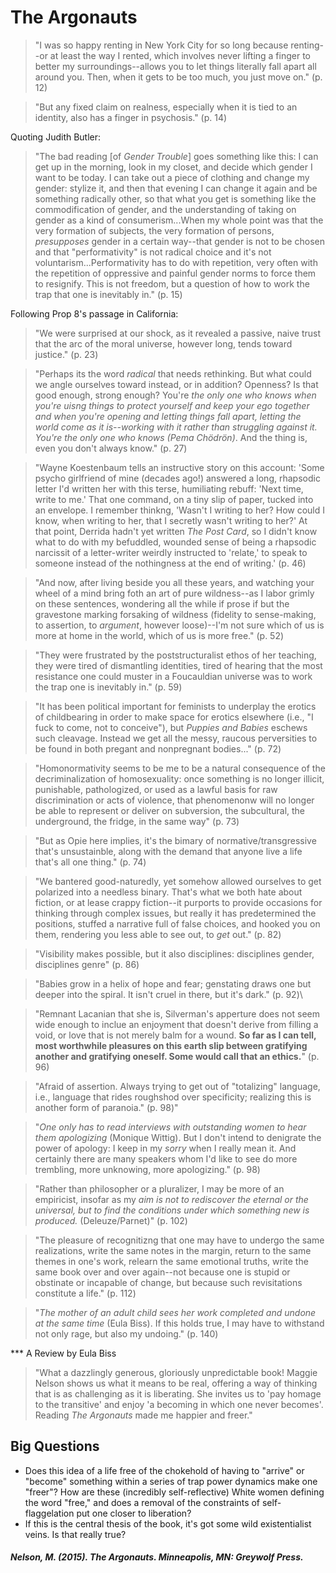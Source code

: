 # The Argonauts

>"I was so happy renting in New York City for so long because renting--or at least the way I rented, which involves never lifting a finger to better my surroundings--allows you to let things literally fall apart all around you. Then, when it gets to be too much, you just move on." (p. 12)

>"But any fixed claim on realness, especially when it is tied to an identity, also has a finger in psychosis." (p. 14)

Quoting Judith Butler:
>"The bad reading [of *Gender Trouble*] goes something like this: I can get up in the morning, look in my closet, and decide which gender I want to be today. I can take out a piece of clothing and change my gender: stylize it, and then that evening I can change it again and be something radically other, so that what you get is something like the commodification of gender, and the understanding of taking on gender as a kind of consumerism...When my whole point was that the very formation of subjects, the very formation of persons, *presupposes* gender in a certain way--that gender is not to be chosen and that "performativity" is not radical choice and it's not voluntarism...Performativity has to do with repetition, very often with the repetition of oppressive and painful gender norms to force them to resignify. This is not freedom, but a question of how to work the trap that one is inevitably in." (p. 15)

Following Prop 8's passage in California:
>"We were surprised at our shock, as it revealed a passive, naive trust that the arc of the moral universe, however long, tends toward justice." (p. 23)

>"Perhaps its the word *radical* that needs rethinking. But what could we angle ourselves toward instead, or in addition? Openness? Is that good enough, strong enough? You're *the only one who knows when you're uisng things to protect yourself and keep your ego together and when you're opening and letting things fall apart, letting the world come as it is--working with it rather than struggling against it. You're the only one who knows (Pema Chödrön)*. And the thing is, even you don't always know." (p. 27)

>"Wayne Koestenbaum tells an instructive story on this account: 'Some psycho girlfriend of mine (decades ago!) answered a long, rhapsodic letter I'd written her with this terse, humiliating rebuff: 'Next time, write to me.' That one command, on a tiny slip of paper, tucked into an envelope. I remember thinkng, 'Wasn't I writing to her? How could I know, when writing to her, that I secretly wasn't writing to her?' At that point, Derrida hadn't yet written *The Post Card*, so I didn't know what to do with my befuddled, wounded sense of being a rhapsodic narcissit of a letter-writer weirdly instructed to 'relate,' to speak to someone instead of the nothingness at the end of writing.' (p. 46)

>"And now, after living beside you all these years, and watching your wheel of a mind bring foth an art of pure wildness--as I labor grimly on these sentences, wondering all the while if prose if but the gravestone marking forsaking of wildness (fidelity to sense-making, to assertion, to *argument*, however loose)--I'm not sure which of us is more at home in the world, which of us is more free." (p. 52) 

>"They were frustrated by the poststructuralist ethos of her teaching, they were tired of dismantling identities, tired of hearing that the most resistance one could muster in a Foucauldian universe was to work the trap one is inevitably in." (p. 59)

>"It has been political important for feminists to underplay the erotics of childbearing in order to make space for erotics elsewhere (i.e., "I fuck to come, not to conceive"), but *Puppies and Babies* eschews such cleavage. Instead we get all the messy, raucous perversities to be found in both pregant and nonpregnant bodies..." (p. 72)

>"Homonormativity seems to be me to be a natural consequence of the decriminalization of homosexuality: once something is no longer illicit, punishable, pathologized, or used as a lawful basis for raw discrimination or acts of violence, that phenomenonw will no longer be able to represent or deliver on subversion, the subcultural, the underground, the fridge, in the same way" (p. 73)

>"But as Opie here implies, it's the bimary of normative/transgressive that's unsustainble, along with the demand that anyone live a life that's all one thing." (p. 74)

>"We bantered good-naturedly, yet somehow allowed ourselves to get polarized into a needless binary. That's what we both hate about fiction, or at lease crappy fiction--it purports to provide occasions for thinking through complex issues, but really it has predetermined the positions, stuffed a narrative full of false choices, and hooked you on them, rendering you less able to see out, to *get* out." (p. 82)

>"Visibility makes possible, but it also disciplines: disciplines gender, disciplines genre" (p. 86)

>"Babies grow in a helix of hope and fear; genstating draws one but deeper into the spiral. It isn't cruel in there, but it's dark." (p. 92)\

>"Remnant Lacanian that she is, Silverman's apperture does not seem wide enough to inclue an enjoyment that doesn't derive from filling a void, or love that is not merely balm for a wound. **So far as I can tell, most worthwhile pleasures on this earth slip between gratifying another and gratifying oneself. Some would call that an ethics.**" (p. 96)

>"Afraid of assertion. Always trying to get out of "totalizing" language, i.e., language that rides roughshod over specificity; realizing this is another form of paranoia." (p. 98)"

>"*One only has to read interviews with outstanding women to hear them apologizing* (Monique Wittig). But I don't intend to denigrate the power of apology: I keep in my *sorry* when I really mean it. And certainly there are many speakers whom I'd like to see do more trembling, more unknowing, more apologizing." (p. 98)

>"Rather than philosopher or a pluralizer, I may be more of an empiricist, insofar as my *aim is not to rediscover the eternal or the universal, but to find the conditions under which something new is produced.* (Deleuze/Parnet)" (p. 102)

>"The pleasure of recognitizng that one may have to undergo the same realizations, write the same notes in the margin, return to the same themes in one's work, relearn the same emotional truths, write the same book over and over again--not because one is stupid or obstinate or incapable of change, but because such revisitations constitute a life." (p. 112)

>"*The mother of an adult child sees her work completed and undone at the same time* (Eula Biss). If this holds true, I may have to withstand not only rage, but also my undoing." (p. 140)

*** A Review by Eula Biss

>"What a dazzlingly generous, gloriously unpredictable book! Maggie Nelson shows us what it means to be real, offering a way of thinking that is as challenging as it is liberating. She invites us to 'pay homage to the transitive' and enjoy 'a becoming in which one never becomes'. Reading *The Argonauts* made me happier and freer."

## Big Questions 
- Does this idea of a life free of the chokehold of having to "arrive" or "become" something within a series of trap power dynamics make one "freer"? How are these (incredibly self-reflective) White women defining the word "free," and does a removal of the constraints of self-flaggelation put one closer to liberation?
- If this is the central thesis of the book, it's got some wild existentialist veins. Is that really true? 


##### Nelson, M. (2015). *The Argonauts*. Minneapolis, MN: Greywolf Press.

